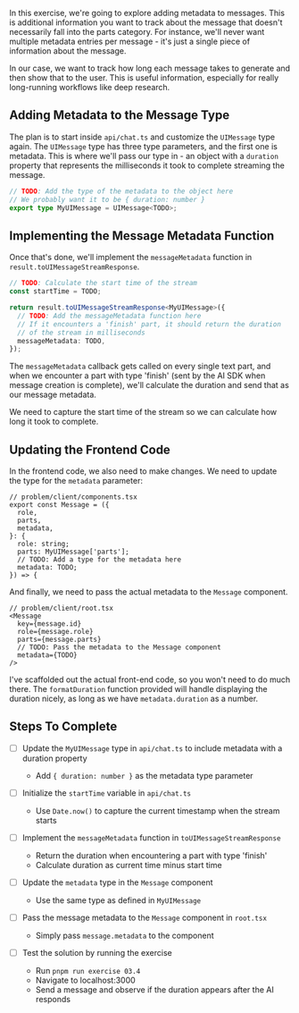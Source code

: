 In this exercise, we're going to explore adding metadata to messages. This is additional information you want to track about the message that doesn't necessarily fall into the parts category. For instance, we'll never want multiple metadata entries per message - it's just a single piece of information about the message.

In our case, we want to track how long each message takes to generate and then show that to the user. This is useful information, especially for really long-running workflows like deep research.

## Adding Metadata to the Message Type

The plan is to start inside `api/chat.ts` and customize the `UIMessage` type again. The `UIMessage` type has three type parameters, and the first one is metadata. This is where we'll pass our type in - an object with a `duration` property that represents the milliseconds it took to complete streaming the message.

```ts
// TODO: Add the type of the metadata to the object here
// We probably want it to be { duration: number }
export type MyUIMessage = UIMessage<TODO>;
```

## Implementing the Message Metadata Function

Once that's done, we'll implement the `messageMetadata` function in `result.toUIMessageStreamResponse`.

```ts
// TODO: Calculate the start time of the stream
const startTime = TODO;

return result.toUIMessageStreamResponse<MyUIMessage>({
  // TODO: Add the messageMetadata function here
  // If it encounters a 'finish' part, it should return the duration
  // of the stream in milliseconds
  messageMetadata: TODO,
});
```

The `messageMetadata` callback gets called on every single text part, and when we encounter a part with type 'finish' (sent by the AI SDK when message creation is complete), we'll calculate the duration and send that as our message metadata.

We need to capture the start time of the stream so we can calculate how long it took to complete.

## Updating the Frontend Code

In the frontend code, we also need to make changes. We need to update the type for the `metadata` parameter:

```tsx
// problem/client/components.tsx
export const Message = ({
  role,
  parts,
  metadata,
}: {
  role: string;
  parts: MyUIMessage['parts'];
  // TODO: Add a type for the metadata here
  metadata: TODO;
}) => {
```

And finally, we need to pass the actual metadata to the `Message` component.

```tsx
// problem/client/root.tsx
<Message
  key={message.id}
  role={message.role}
  parts={message.parts}
  // TODO: Pass the metadata to the Message component
  metadata={TODO}
/>
```

I've scaffolded out the actual front-end code, so you won't need to do much there. The `formatDuration` function provided will handle displaying the duration nicely, as long as we have `metadata.duration` as a number.

## Steps To Complete

- [ ] Update the `MyUIMessage` type in `api/chat.ts` to include metadata with a duration property
  - Add `{ duration: number }` as the metadata type parameter

- [ ] Initialize the `startTime` variable in `api/chat.ts`
  - Use `Date.now()` to capture the current timestamp when the stream starts

- [ ] Implement the `messageMetadata` function in `toUIMessageStreamResponse`
  - Return the duration when encountering a part with type 'finish'
  - Calculate duration as current time minus start time

- [ ] Update the `metadata` type in the `Message` component
  - Use the same type as defined in `MyUIMessage`

- [ ] Pass the message metadata to the `Message` component in `root.tsx`
  - Simply pass `message.metadata` to the component

- [ ] Test the solution by running the exercise
  - Run `pnpm run exercise 03.4`
  - Navigate to localhost:3000
  - Send a message and observe if the duration appears after the AI responds
